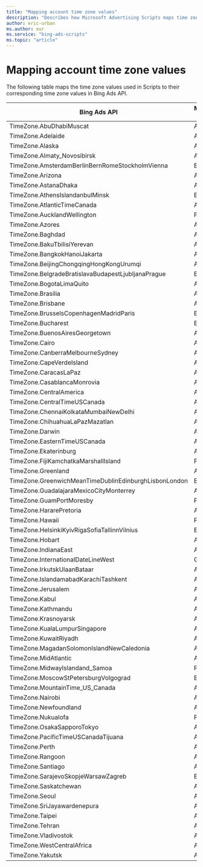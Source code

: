 ```yaml
---
title: "Mapping account time zone values"
description: "Describes how Microsoft Advertising Scripts maps time zones to Bing Ads API time zone values."
author: eric-urban
ms.author: eur
ms.service: "bing-ads-scripts"
ms.topic: "article"
---
```


# Mapping account time zone values

The following table maps the time zone values used in Scripts to their corresponding time zone values in Bing Ads API.

|Bing Ads API|Microsoft Advertising Scripts
|-|-
|TimeZone.AbuDhabiMuscat|Asia/Dubai
|TimeZone.Adelaide|Australia/Adelaide
|TimeZone.Alaska|America/Anchorage
|TimeZone.Almaty_Novosibirsk|Asia/Novosibirsk
|TimeZone.AmsterdamBerlinBernRomeStockholmVienna|Europe/Berlin
|TimeZone.Arizona|America/Phoenix
|TimeZone.AstanaDhaka|Asia/Almaty
|TimeZone.AthensIslandanbulMinsk|Europe/Minsk
|TimeZone.AtlanticTimeCanada|America/Halifax
|TimeZone.AucklandWellington|Pacific/Auckland
|TimeZone.Azores|Atlantic/Azores
|TimeZone.Baghdad|Asia/Baghdad
|TimeZone.BakuTbilisiYerevan|Asia/Baku
|TimeZone.BangkokHanoiJakarta|Asia/Bangkok
|TimeZone.BeijingChongqingHongKongUrumqi|Asia/Shanghai
|TimeZone.BelgradeBratislavaBudapestLjubljanaPrague|Europe/Budapest
|TimeZone.BogotaLimaQuito|America/Bogota
|TimeZone.Brasilia|America/Sao_Paulo
|TimeZone.Brisbane|Australia/Brisbane
|TimeZone.BrusselsCopenhagenMadridParis|Europe/Paris
|TimeZone.Bucharest|Europe/Bucharest
|TimeZone.BuenosAiresGeorgetown|America/Buenos_Aires
|TimeZone.Cairo|Africa/Cairo
|TimeZone.CanberraMelbourneSydney|Australia/Sydney
|TimeZone.CapeVerdeIsland|Atlantic/Cape_Verde
|TimeZone.CaracasLaPaz|America/Caracas
|TimeZone.CasablancaMonrovia|Africa/Casablanca
|TimeZone.CentralAmerica|America/Guatemala
|TimeZone.CentralTimeUSCanada|America/Chicago
|TimeZone.ChennaiKolkataMumbaiNewDelhi|Asia/Calcutta
|TimeZone.ChihuahuaLaPazMazatlan|America/Chihuahua
|TimeZone.Darwin|Australia/Darwin
|TimeZone.EasternTimeUSCanada|America/New_York
|TimeZone.Ekaterinburg|Asia/Yekaterinburg
|TimeZone.FijiKamchatkaMarshallIsland|Pacific/Fiji
|TimeZone.Greenland|America/Godthab
|TimeZone.GreenwichMeanTimeDublinEdinburghLisbonLondon|Europe/London
|TimeZone.GuadalajaraMexicoCityMonterrey|America/Mexico_City
|TimeZone.GuamPortMoresby|Pacific/Port_Moresby
|TimeZone.HararePretoria|Africa/Harare
|TimeZone.Hawaii|Pacific/Honolulu
|TimeZone.HelsinkiKyivRigaSofiaTallinnVilnius|Europe/Kiev
|TimeZone.Hobart|Australia/Hobart
|TimeZone.IndianaEast|America/Indianapolis
|TimeZone.InternationalDateLineWest|GMT-12
|TimeZone.IrkutskUlaanBataar|Asia/Irkutsk
|TimeZone.IslandamabadKarachiTashkent|Asia/Tashkent
|TimeZone.Jerusalem|Asia/Jerusalem
|TimeZone.Kabul|Asia/Kabul
|TimeZone.Kathmandu|Asia/Kathmandu
|TimeZone.Krasnoyarsk|Asia/Krasnoyarsk
|TimeZone.KualaLumpurSingapore|Asia/Singapore
|TimeZone.KuwaitRiyadh|Asia/Riyadh
|TimeZone.MagadanSolomonIslandNewCaledonia|Asia/Magadan
|TimeZone.MidAtlantic|America/Noronha
|TimeZone.MidwayIslandand_Samoa|Pacific/Apia
|TimeZone.MoscowStPetersburgVolgograd|Europe/Moscow
|TimeZone.MountainTime_US_Canada|America/Denver
|TimeZone.Nairobi|Africa/Nairobi
|TimeZone.Newfoundland|America/St_Johns
|TimeZone.Nukualofa|Pacific/Tongatapu
|TimeZone.OsakaSapporoTokyo|Asia/Tokyo
|TimeZone.PacificTimeUSCanadaTijuana|America/Los_Angeles
|TimeZone.Perth|Australia/Perth
|TimeZone.Rangoon|Asia/Rangoon
|TimeZone.Santiago|America/Santiago
|TimeZone.SarajevoSkopjeWarsawZagreb|Europe/Warsaw
|TimeZone.Saskatchewan|America/Regina
|TimeZone.Seoul|Asia/Seoul
|TimeZone.SriJayawardenepura|Asia/Colombo
|TimeZone.Taipei|Asia/Taipei
|TimeZone.Tehran|Asia/Tehran
|TimeZone.Vladivostok|Asia/Vladivostok
|TimeZone.WestCentralAfrica|Africa/Lagos
|TimeZone.Yakutsk|Asia/Yakutsk
